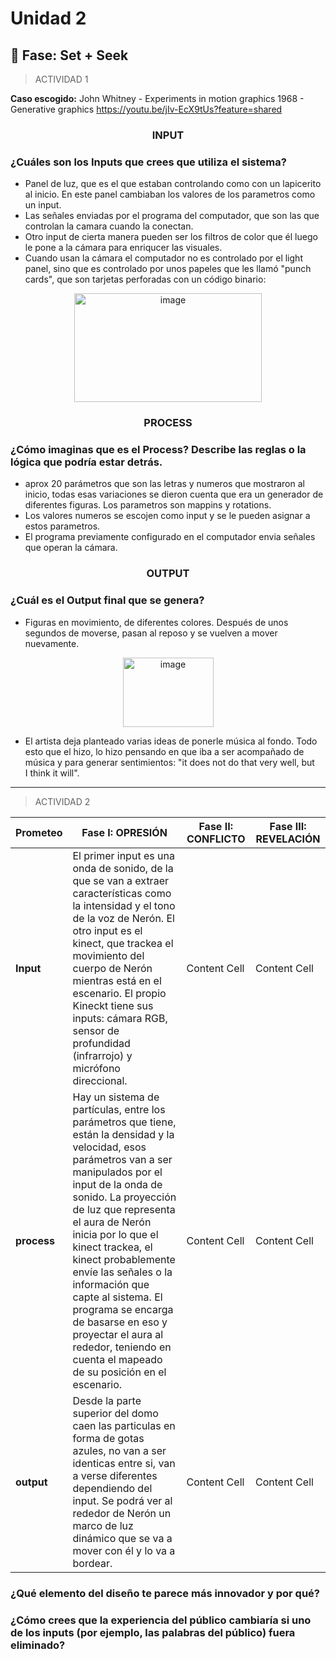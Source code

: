 # Unidad 2

## 🔎 Fase: Set + Seek

> ACTIVIDAD 1

**Caso escogido:** John Whitney - Experiments in motion graphics 1968 - Generative graphics https://youtu.be/jIv-EcX9tUs?feature=shared

### <p align=center> INPUT </p>

### ¿Cuáles son los Inputs que crees que utiliza el sistema?

- Panel de luz, que es el que estaban controlando como con un lapicerito al inicio. En este panel cambiaban los valores de los parametros como un input.
- Las señales enviadas por el programa del computador, que son las que controlan la camara cuando la conectan.
- Otro input de cierta manera pueden ser los filtros de color que él luego le pone a la cámara para enriqucer las visuales.
- Cuando usan la cámara el computador no es controlado por el light panel, sino que es controlado por unos papeles que les llamó "punch cards", que son tarjetas perforadas con un código binario:

<p align=center>
<img width="300" height="174" alt="image" src="https://github.com/user-attachments/assets/30f19363-f7f3-4553-a770-02510df4e5f4" />
 </p>

### <p align=center> PROCESS </p>

### ¿Cómo imaginas que es el Process? Describe las reglas o la lógica que podría estar detrás.

- aprox 20 parámetros que son las letras y numeros que mostraron al inicio, todas esas variaciones se dieron cuenta que era un generador de diferentes figuras. Los parametros son mappins y rotations.
- Los valores numeros se escojen como input y se le pueden asignar a estos parametros.
- El programa previamente configurado en el computador envia señales que operan la cámara.

### <p align=center> OUTPUT </p>

### ¿Cuál es el Output final que se genera?

- Figuras en movimiento, de diferentes colores. Después de unos segundos de moverse, pasan al reposo y se vuelven a mover nuevamente.

<p align=center>
<img width="145" height="111" alt="image" src="https://github.com/user-attachments/assets/e4fc3481-58cb-495e-94ea-67277a37492e" />
</p>

- El artista deja planteado varias ideas de ponerle música al fondo. Todo esto que el hizo, lo hizo pensando en que iba a ser acompañado de música y para generar sentimientos: "it does not do that very well, but I think it will".

------------------------------------------------------------------------------------------------------------------------------

> ACTIVIDAD 2

| Prometeo  | Fase I: OPRESIÓN| Fase II: CONFLICTO  | Fase III: REVELACIÓN |
| ------------- | ------------- | ------------- | ------------- |
| **Input**  | El primer input es una onda de sonido, de la que se van a extraer características como la intensidad y el tono de la voz de Nerón. El otro input es el kinect, que trackea el movimiento del cuerpo de Nerón mientras está en el escenario. El propio Kineckt tiene sus inputs: cámara RGB, sensor de profundidad (infrarrojo) y micrófono direccional.  | Content Cell  | Content Cell  |
| **process** | Hay un sistema de partículas, entre los parámetros que tiene, están la densidad y la velocidad, esos parámetros van a ser manipulados por el input de la onda de sonido. La proyección de luz que representa el aura de Nerón inicia por lo que el kinect trackea, el kinect probablemente envíe las señales o la información que capte al sistema. El programa se encarga de basarse en eso y proyectar el aura al rededor, teniendo en cuenta el mapeado de su posición en el escenario.  | Content Cell  | Content Cell  |
| **output** | Desde la parte superior del domo caen las particulas en forma de gotas azules, no van a ser identicas entre si, van a verse diferentes dependiendo del input. Se podrá ver al rededor de Nerón un marco de luz dinámico que se va a mover con él y lo va a bordear.  | Content Cell  | Content Cell  |


### ¿Qué elemento del diseño te parece más innovador y por qué? 
### ¿Cómo crees que la experiencia del público cambiaría si uno de los inputs (por ejemplo, las palabras del público) fuera eliminado?


